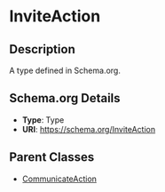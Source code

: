 # InviteAction

## Description
A type defined in Schema.org.

## Schema.org Details
- **Type**: Type
- **URI**: https://schema.org/InviteAction

## Parent Classes
- [CommunicateAction](../CommunicateAction.md)

